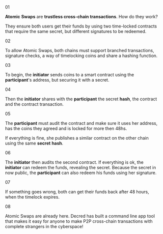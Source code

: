 01

**Atomic** **Swaps** are **trustless cross-chain transactions**. How do they work?

They ensure both users get their funds by using two time-locked contracts that require the same secret, but different signatures to be redeemed.

02

To allow Atomic Swaps, both chains must support branched transactions, signature checks, a way of timelocking coins and share a hashing function.

03

To begin, the **initiator** sends coins to a smart contract using the **participant**'s address, but securing it with a secret.

04

Then the **initiator** shares with the **participant** the secret **hash**, the contract and the contract transaction.

05

The **participant** must audit the contract and make sure it uses her address, has the coins they agreed and is locked for more then 48hs. 

If everything is fine, she publishes a similar contract on the other chain using the same **secret** **hash**.

06

The **initiator** then audits the second contract. If everything is ok, the **initiator** can redeem the funds, revealing the secret. Because the secret in now public, the **participant** can also redeem his funds using her signature.

07

If something goes wrong, both can get their funds back after 48 hours, when the timelock expires.

08

Atomic Swaps are already here. Decred has built a command line app tool that makes it easy for anyone to make P2P cross-chain transactions with complete strangers in the cyberspace!
